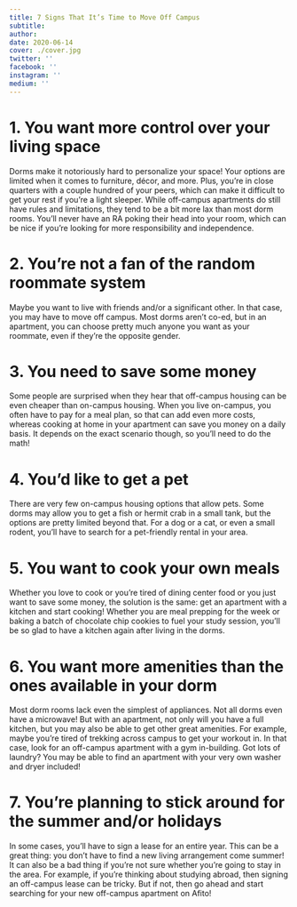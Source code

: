 ```yaml
---
title: 7 Signs That It’s Time to Move Off Campus
subtitle:
author:
date: 2020-06-14
cover: ./cover.jpg
twitter: ''
facebook: ''
instagram: ''
medium: ''
---
```


# 1. You want more control over your living space

Dorms make it notoriously hard to personalize your space! Your options are limited when it comes to furniture, décor, and more. Plus, you’re in close quarters with a couple hundred of your peers, which can make it difficult to get your rest if you’re a light sleeper. While off-campus apartments do still have rules and limitations, they tend to be a bit more lax than most dorm rooms. You’ll never have an RA poking their head into your room, which can be nice if you’re looking for more responsibility and independence.

# 2. You’re not a fan of the random roommate system

Maybe you want to live with friends and/or a significant other. In that case, you may have to move off campus. Most dorms aren’t co-ed, but in an apartment, you can choose pretty much anyone you want as your roommate, even if they’re the opposite gender.

# 3. You need to save some money

Some people are surprised when they hear that off-campus housing can be even cheaper than on-campus housing. When you live on-campus, you often have to pay for a meal plan, so that can add even more costs, whereas cooking at home in your apartment can save you money on a daily basis. It depends on the exact scenario though, so you’ll need to do the math!

# 4. You’d like to get a pet

There are very few on-campus housing options that allow pets. Some dorms may allow you to get a fish or hermit crab in a small tank, but the options are pretty limited beyond that. For a dog or a cat, or even a small rodent, you’ll have to search for a pet-friendly rental in your area.

# 5. You want to cook your own meals

Whether you love to cook or you’re tired of dining center food or you just want to save some money, the solution is the same: get an apartment with a kitchen and start cooking! Whether you are meal prepping for the week or baking a batch of chocolate chip cookies to fuel your study session, you’ll be so glad to have a kitchen again after living in the dorms.

# 6. You want more amenities than the ones available in your dorm

Most dorm rooms lack even the simplest of appliances. Not all dorms even have a microwave! But with an apartment, not only will you have a full kitchen, but you may also be able to get other great amenities. For example, maybe you’re tired of trekking across campus to get your workout in. In that case, look for an off-campus apartment with a gym in-building. Got lots of laundry? You may be able to find an apartment with your very own washer and dryer included!

# 7. You’re planning to stick around for the summer and/or holidays

In some cases, you’ll have to sign a lease for an entire year. This can be a great thing: you don’t have to find a new living arrangement come summer! It can also be a bad thing if you’re not sure whether you’re going to stay in the area. For example, if you’re thinking about studying abroad, then signing an off-campus lease can be tricky. But if not, then go ahead and start searching for your new off-campus apartment on Afito!
